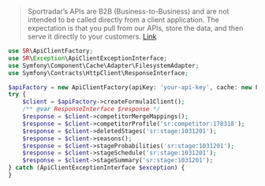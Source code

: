 > Sportradar’s APIs are B2B (Business-to-Business) and are not intended to be called directly from a client application. The expectation is that you pull from our APIs, store the data, and then serve it directly to your customers.
[Link](https://developer.sportradar.com/docs/read/Home#faqs)

```php
use SR\ApiClientFactory;
use SR\Exception\ApiClientExceptionInterface;
use Symfony\Component\Cache\Adapter\FilesystemAdapter;
use Symfony\Contracts\HttpClient\ResponseInterface;

$apiFactory = new ApiClientFactory(apiKey: 'your-api-key', cache: new FilesystemAdapter());
try {
    $client = $apiFactory->createFormula1Client();
    /** @var ResponseInterface $response */
    $response = $client->competitorMergeMappings();
    $response = $client->competitorProfile('sr:competitor:178318');
    $response = $client->deletedStages('sr:stage:1031201');
    $response = $client->seasons();
    $response = $client->stageProbabilities('sr:stage:1031201');
    $response = $client->stageSchedule('sr:stage:1031201');
    $response = $client->stageSummary('sr:stage:1031201');
} catch (ApiClientExceptionInterface $exception) {
}
```